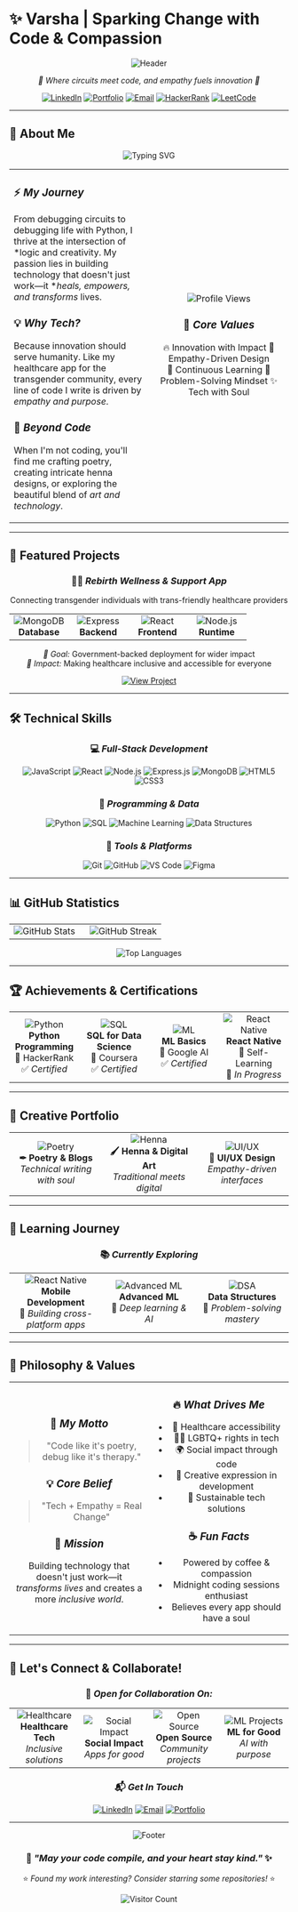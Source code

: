 # ✨ Varsha | Sparking Change with Code & Compassion

<div align="center">
  
![Header](https://capsule-render.vercel.app/api?type=waving&color=gradient&customColorList=12,20,24&height=300&section=header&text=Varsha&fontSize=90&fontColor=fff&animation=fadeIn&fontAlignY=38&desc=Electrical%20Engineer%20→%20Full-Stack%20Developer%20|%20ML%20Enthusiast%20|%20Social%20Impact%20Creator&descAlignY=55&descAlign=center)

*🌟 Where circuits meet code, and empathy fuels innovation 🌟*

[![LinkedIn](https://img.shields.io/badge/LinkedIn-0077B5?style=for-the-badge&logo=linkedin&logoColor=white)](https://linkedin.com/in/yourprofile)
[![Portfolio](https://img.shields.io/badge/Portfolio-FF6B9D?style=for-the-badge&logo=google-chrome&logoColor=white)](https://yourportfolio.com)
[![Email](https://img.shields.io/badge/Email-D14836?style=for-the-badge&logo=gmail&logoColor=white)](mailto:your.email@gmail.com)
[![HackerRank](https://img.shields.io/badge/HackerRank-2EC866?style=for-the-badge&logo=hackerrank&logoColor=white)](https://hackerrank.com/yourprofile)
[![LeetCode](https://img.shields.io/badge/LeetCode-FFA116?style=for-the-badge&logo=leetcode&logoColor=white)](https://leetcode.com/yourprofile)

</div>

---

## 🌈 About Me

<div align="center">
  
<img src="https://readme-typing-svg.herokuapp.com?font=Fira+Code&weight=500&size=22&duration=3000&pause=1000&color=FF6B9D&center=true&vCenter=true&random=false&width=600&height=50&lines=B.E.+Electrical+%26+Electronics+Engineering+Student;Full-Stack+Developer+%F0%9F%9A%80;Machine+Learning+Enthusiast+%F0%9F%A4%96;Social+Impact+Creator+%F0%9F%8C%8D;Poet+%26+Henna+Artist+%F0%9F%8E%A8" alt="Typing SVG" />

</div>

<table align="center">
<tr>
<td width="50%">

### ⚡ *My Journey*
From debugging circuits to debugging life with Python, I thrive at the intersection of *logic and creativity. My passion lies in building technology that doesn't just work—it **heals, empowers, and transforms* lives.

### 💡 *Why Tech?*
Because innovation should serve humanity. Like my healthcare app for the transgender community, every line of code I write is driven by *empathy and purpose*.

### 🎨 *Beyond Code*
When I'm not coding, you'll find me crafting poetry, creating intricate henna designs, or exploring the beautiful blend of *art and technology*.

</td>
<td width="50%">

<div align="center">
  
![Profile Views](https://komarev.com/ghpvc/?username=YourGitHubID&color=FF6B9D&style=for-the-badge&label=PROFILE+VIEWS)

### 🌟 *Core Values*

🔥 Innovation with Impact
💖 Empathy-Driven Design  
🌱 Continuous Learning
🎯 Problem-Solving Mindset
✨ Tech with Soul


</div>

</td>
</tr>
</table>

---

## 🚀 Featured Projects

<div align="center">

### 🏳‍⚧ *Rebirth Wellness & Support App*
Connecting transgender individuals with trans-friendly healthcare providers

<table>
<tr>
<td align="center" width="25%">
<img src="https://img.shields.io/badge/MongoDB-47A248?style=for-the-badge&logo=mongodb&logoColor=white" alt="MongoDB"/>
<br><strong>Database</strong>
</td>
<td align="center" width="25%">
<img src="https://img.shields.io/badge/Express.js-000000?style=for-the-badge&logo=express&logoColor=white" alt="Express"/>
<br><strong>Backend</strong>
</td>
<td align="center" width="25%">
<img src="https://img.shields.io/badge/React-61DAFB?style=for-the-badge&logo=react&logoColor=black" alt="React"/>
<br><strong>Frontend</strong>
</td>
<td align="center" width="25%">
<img src="https://img.shields.io/badge/Node.js-339933?style=for-the-badge&logo=node.js&logoColor=white" alt="Node.js"/>
<br><strong>Runtime</strong>
</td>
</tr>
</table>

*🎯 Goal:* Government-backed deployment for wider impact  
*💫 Impact:* Making healthcare inclusive and accessible for everyone

[![View Project](https://img.shields.io/badge/View%20Project-FF6B9D?style=for-the-badge&logo=github&logoColor=white)](https://github.com/yourusername/rebirth-app)

</div>

---

## 🛠 Technical Skills

<div align="center">

### 💻 *Full-Stack Development*
![JavaScript](https://img.shields.io/badge/JavaScript-F7DF1E?style=for-the-badge&logo=javascript&logoColor=black)
![React](https://img.shields.io/badge/React-61DAFB?style=for-the-badge&logo=react&logoColor=black)
![Node.js](https://img.shields.io/badge/Node.js-339933?style=for-the-badge&logo=node.js&logoColor=white)
![Express.js](https://img.shields.io/badge/Express.js-000000?style=for-the-badge&logo=express&logoColor=white)
![MongoDB](https://img.shields.io/badge/MongoDB-47A248?style=for-the-badge&logo=mongodb&logoColor=white)
![HTML5](https://img.shields.io/badge/HTML5-E34F26?style=for-the-badge&logo=html5&logoColor=white)
![CSS3](https://img.shields.io/badge/CSS3-1572B6?style=for-the-badge&logo=css3&logoColor=white)

### 🐍 *Programming & Data*
![Python](https://img.shields.io/badge/Python-3776AB?style=for-the-badge&logo=python&logoColor=white)
![SQL](https://img.shields.io/badge/SQL-4479A1?style=for-the-badge&logo=mysql&logoColor=white)
![Machine Learning](https://img.shields.io/badge/Machine%20Learning-FF6B6B?style=for-the-badge&logo=tensorflow&logoColor=white)
![Data Structures](https://img.shields.io/badge/Data%20Structures-4CAF50?style=for-the-badge&logo=leetcode&logoColor=white)

### 🔧 *Tools & Platforms*
![Git](https://img.shields.io/badge/Git-F05032?style=for-the-badge&logo=git&logoColor=white)
![GitHub](https://img.shields.io/badge/GitHub-181717?style=for-the-badge&logo=github&logoColor=white)
![VS Code](https://img.shields.io/badge/VS%20Code-007ACC?style=for-the-badge&logo=visual-studio-code&logoColor=white)
![Figma](https://img.shields.io/badge/Figma-F24E1E?style=for-the-badge&logo=figma&logoColor=white)

</div>

---

## 📊 GitHub Statistics

<div align="center">
  
<table>
<tr>
<td width="50%">
<img src="https://github-readme-stats.vercel.app/api?username=YourGitHubID&show_icons=true&theme=radical&include_all_commits=true&count_private=true&hide_border=true&bg_color=0D1117&title_color=FF6B9D&icon_color=FF6B9D&text_color=FFF" alt="GitHub Stats"/>
</td>
<td width="50%">
<img src="https://github-readme-streak-stats.herokuapp.com/?user=YourGitHubID&theme=radical&hide_border=true&background=0D1117&stroke=FF6B9D&ring=FF6B9D&fire=FF6B9D&currStreakLabel=FF6B9D" alt="GitHub Streak"/>
</td>
</tr>
</table>

<img src="https://github-readme-stats.vercel.app/api/top-langs/?username=YourGitHubID&layout=compact&langs_count=10&theme=radical&hide_border=true&bg_color=0D1117&title_color=FF6B9D&text_color=FFF" alt="Top Languages"/>

</div>

---

## 🏆 Achievements & Certifications

<div align="center">

<table>
<tr>
<td align="center" width="25%">
<img src="https://img.shields.io/badge/Python-3776AB?style=for-the-badge&logo=python&logoColor=white" alt="Python"/>
<br><strong>Python Programming</strong>
<br>🏢 HackerRank
<br>✅ <em>Certified</em>
</td>
<td align="center" width="25%">
<img src="https://img.shields.io/badge/SQL-4479A1?style=for-the-badge&logo=mysql&logoColor=white" alt="SQL"/>
<br><strong>SQL for Data Science</strong>
<br>🏢 Coursera
<br>✅ <em>Certified</em>
</td>
<td align="center" width="25%">
<img src="https://img.shields.io/badge/Machine%20Learning-FF6B6B?style=for-the-badge&logo=tensorflow&logoColor=white" alt="ML"/>
<br><strong>ML Basics</strong>
<br>🏢 Google AI
<br>✅ <em>Certified</em>
</td>
<td align="center" width="25%">
<img src="https://img.shields.io/badge/React%20Native-61DAFB?style=for-the-badge&logo=react&logoColor=black" alt="React Native"/>
<br><strong>React Native</strong>
<br>🏢 Self-Learning
<br>🔄 <em>In Progress</em>
</td>
</tr>
</table>

</div>

---

## 🎨 Creative Portfolio

<div align="center">

<table>
<tr>
<td align="center" width="33%">
<img src="https://img.shields.io/badge/Poetry-FF69B4?style=for-the-badge&logo=hashnode&logoColor=white" alt="Poetry"/>
<br><strong>✒ Poetry & Blogs</strong>
<br><em>Technical writing with soul</em>
</td>
<td align="center" width="33%">
<img src="https://img.shields.io/badge/Henna%20Art-8B4513?style=for-the-badge&logo=adobe-photoshop&logoColor=white" alt="Henna"/>
<br><strong>🖌 Henna & Digital Art</strong>
<br><em>Traditional meets digital</em>
</td>
<td align="center" width="33%">
<img src="https://img.shields.io/badge/UI%2FUX-9C27B0?style=for-the-badge&logo=figma&logoColor=white" alt="UI/UX"/>
<br><strong>🎨 UI/UX Design</strong>
<br><em>Empathy-driven interfaces</em>
</td>
</tr>
</table>

</div>

---

## 🌱 Learning Journey

<div align="center">

### 📚 *Currently Exploring*

<table>
<tr>
<td align="center" width="33%">
<img src="https://img.shields.io/badge/React%20Native-61DAFB?style=for-the-badge&logo=react&logoColor=black" alt="React Native"/>
<br><strong>Mobile Development</strong>
<br>📱 <em>Building cross-platform apps</em>
</td>
<td align="center" width="33%">
<img src="https://img.shields.io/badge/Advanced%20ML-FF6B6B?style=for-the-badge&logo=tensorflow&logoColor=white" alt="Advanced ML"/>
<br><strong>Advanced ML</strong>
<br>🤖 <em>Deep learning & AI</em>
</td>
<td align="center" width="33%">
<img src="https://img.shields.io/badge/Algorithms-4CAF50?style=for-the-badge&logo=leetcode&logoColor=white" alt="DSA"/>
<br><strong>Data Structures</strong>
<br>🧠 <em>Problem-solving mastery</em>
</td>
</tr>
</table>

</div>

---

## 💭 Philosophy & Values

<div align="center">

<table>
<tr>
<td align="center" width="50%">

### 🌟 *My Motto*
> "Code like it's poetry, debug like it's therapy."

### 💡 *Core Belief*
> "Tech + Empathy = Real Change"

### 🎯 *Mission*
Building technology that doesn't just work—it *transforms lives* and creates a more *inclusive world*.

</td>
<td align="center" width="50%">

### 🔥 *What Drives Me*
- 💊 Healthcare accessibility
- 🏳‍⚧ LGBTQ+ rights in tech
- 🌍 Social impact through code
- 🎨 Creative expression in development
- 🌱 Sustainable tech solutions

### ☕ *Fun Facts*
- Powered by coffee & compassion
- Midnight coding sessions enthusiast
- Believes every app should have a soul

</td>
</tr>
</table>

</div>

---

## 🤝 Let's Connect & Collaborate!

<div align="center">

### 🌈 *Open for Collaboration On:*

<table>
<tr>
<td align="center" width="25%">
<img src="https://img.shields.io/badge/Healthcare-DC143C?style=for-the-badge&logo=heart&logoColor=white" alt="Healthcare"/>
<br><strong>Healthcare Tech</strong>
<br><em>Inclusive solutions</em>
</td>
<td align="center" width="25%">
<img src="https://img.shields.io/badge/Social%20Impact-FF6B9D?style=for-the-badge&logo=handshake&logoColor=white" alt="Social Impact"/>
<br><strong>Social Impact</strong>
<br><em>Apps for good</em>
</td>
<td align="center" width="25%">
<img src="https://img.shields.io/badge/Open%20Source-228B22?style=for-the-badge&logo=github&logoColor=white" alt="Open Source"/>
<br><strong>Open Source</strong>
<br><em>Community projects</em>
</td>
<td align="center" width="25%">
<img src="https://img.shields.io/badge/ML%20Projects-FF6B6B?style=for-the-badge&logo=tensorflow&logoColor=white" alt="ML Projects"/>
<br><strong>ML for Good</strong>
<br><em>AI with purpose</em>
</td>
</tr>
</table>

### 📬 *Get In Touch*
[![LinkedIn](https://img.shields.io/badge/Professional%20Network-LinkedIn-0077B5?style=for-the-badge&logo=linkedin&logoColor=white)](https://linkedin.com/in/yourprofile)
[![Email](https://img.shields.io/badge/Direct%20Message-Email-D14836?style=for-the-badge&logo=gmail&logoColor=white)](mailto:your.email@gmail.com)
[![Portfolio](https://img.shields.io/badge/View%20My%20Work-Portfolio-FF6B9D?style=for-the-badge&logo=google-chrome&logoColor=white)](https://yourportfolio.com)

</div>

---

<div align="center">
  
![Footer](https://capsule-render.vercel.app/api?type=waving&color=gradient&customColorList=12,20,24&height=150&section=footer&text=Thank%20You%20for%20Visiting!&fontSize=40&fontColor=fff&animation=fadeIn)

### 🌟 *"May your code compile, and your heart stay kind."* ✨

⭐ *Found my work interesting? Consider starring some repositories!* ⭐

![Visitor Count](https://komarev.com/ghpvc/?username=YourGitHubID&color=FF6B9D&style=for-the-badge&label=VISITORS)

</div>
